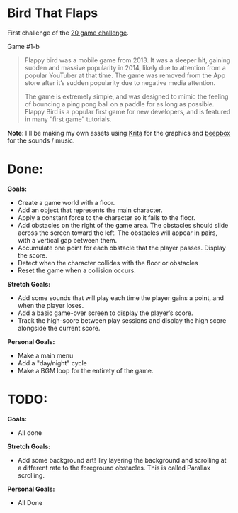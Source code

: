 # Bird That Flaps

First challenge of the [20 game challenge](https://20_games_challenge.gitlab.io/).

Game #1-b

> Flappy bird was a mobile game from 2013. It was a sleeper hit, gaining sudden and massive popularity in 2014, likely due to attention from a popular YouTuber at that time. The game was removed from the App store after it’s sudden popularity due to negative media attention.
> 
> The game is extremely simple, and was designed to mimic the feeling of bouncing a ping pong ball on a paddle for as long as possible.
> Flappy Bird is a popular first game for new developers, and is featured in many “first game” tutorials.

**Note**: I'll be making my own assets using [Krita](https://krita.org/) for the graphics and [beepbox](https://www.beepbox.co) for the sounds / music.

# Done:

**Goals:**

- Create a game world with a floor.
- Add an object that represents the main character.
- Apply a constant force to the character so it falls to the floor.
- Add obstacles on the right of the game area. The obstacles should slide across the screen toward the left. The obstacles will appear in pairs, with a vertical gap between them.
- Accumulate one point for each obstacle that the player passes. Display the score.
- Detect when the character collides with the floor or obstacles
- Reset the game when a collision occurs.

**Stretch Goals:**

- Add some sounds that will play each time the player gains a point, and when the player loses.
- Add a basic game-over screen to display the player’s score.
- Track the high-score between play sessions and display the high score alongside the current score.

**Personal Goals:**

- Make a main menu
- Add a "day/night" cycle
- Make a BGM loop for the entirety of the game.

# TODO:

**Goals:**
- All done

**Stretch Goals:**

- Add some background art! Try layering the background and scrolling at a different rate to the foreground obstacles. This is called Parallax scrolling.

**Personal Goals:**

- All Done
